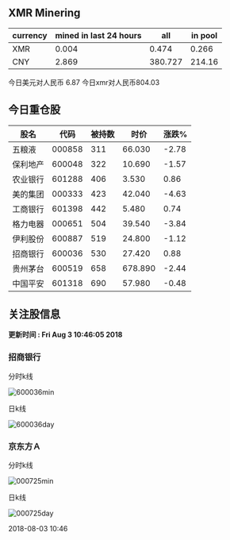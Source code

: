 ## XMR Minering

|currency|mined in last 24 hours|all|in pool|
|---|---|---|---|
|XMR|0.004|0.474|0.266|
|CNY|2.869|380.727|214.16|

今日美元对人民币 6.87	今日xmr对人民币804.03


## 今日重仓股 

|股名|代码|被持数|时价|涨跌%|
|---|---|---|---|---|
|五粮液|000858|311|66.030|-2.78|
|保利地产|600048|322|10.690|-1.57|
|农业银行|601288|406|3.530|0.86|
|美的集团|000333|423|42.040|-4.63|
|工商银行|601398|442|5.480|0.74|
|格力电器|000651|504|39.540|-3.84|
|伊利股份|600887|519|24.800|-1.12|
|招商银行|600036|530|27.420|0.88|
|贵州茅台|600519|658|678.890|-2.44|
|中国平安|601318|690|57.980|-0.48|

## 关注股信息
**更新时间 : Fri Aug  3 10:46:05 2018**
### 招商银行 
分时k线

![600036min](http://image.sinajs.cn/newchart/min/n/sh600036.gif)

日k线

![600036day](http://image.sinajs.cn/newchart/daily/n/sh600036.gif)

### 京东方Ａ 
分时k线

![000725min](http://image.sinajs.cn/newchart/min/n/sz000725.gif)

日k线

![000725day](http://image.sinajs.cn/newchart/daily/n/sz000725.gif)

2018-08-03 10:46